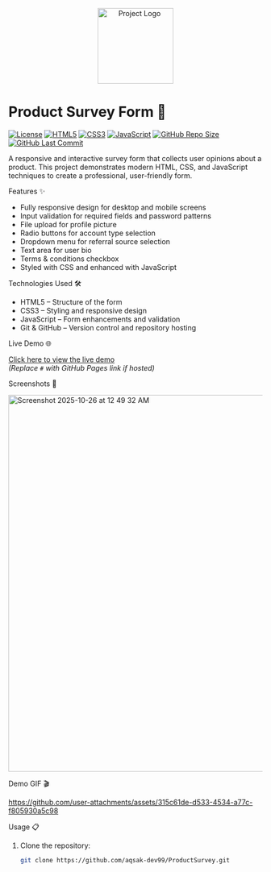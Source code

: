 <p align="center">
  <img src="logo.png" alt="Project Logo" width="150"/>
</p>

# Product Survey Form 🚀

[![License](https://img.shields.io/badge/License-Free-brightgreen)](https://www.pexels.com) 
[![HTML5](https://img.shields.io/badge/HTML5-orange?logo=html5&logoColor=white)](https://developer.mozilla.org/en-US/docs/Web/HTML) 
[![CSS3](https://img.shields.io/badge/CSS3-blue?logo=css3&logoColor=white)](https://developer.mozilla.org/en-US/docs/Web/CSS) 
[![JavaScript](https://img.shields.io/badge/JavaScript-yellow?logo=javascript&logoColor=black)](https://developer.mozilla.org/en-US/docs/Web/JavaScript)
[![GitHub Repo Size](https://img.shields.io/github/repo-size/aqsak-dev99/ProductSurvey)](https://github.com/aqsak-dev99/ProductSurvey)
[![GitHub Last Commit](https://img.shields.io/github/last-commit/aqsak-dev99/ProductSurvey)](https://github.com/aqsak-dev99/ProductSurvey)

A responsive and interactive survey form that collects user opinions about a product. This project demonstrates modern HTML, CSS, and JavaScript techniques to create a professional, user-friendly form.



 Features ✨

- Fully responsive design for desktop and mobile screens  
- Input validation for required fields and password patterns  
- File upload for profile picture  
- Radio buttons for account type selection  
- Dropdown menu for referral source selection  
- Text area for user bio  
- Terms & conditions checkbox  
- Styled with CSS and enhanced with JavaScript  



 Technologies Used 🛠️

- HTML5 – Structure of the form  
- CSS3 – Styling and responsive design  
- JavaScript – Form enhancements and validation  
- Git & GitHub – Version control and repository hosting  



 Live Demo 🌐

[Click here to view the live demo](#)  
*(Replace `#` with GitHub Pages link if hosted)*



 Screenshots 📸


<img width="1266" height="748" alt="Screenshot 2025-10-26 at 12 49 32 AM" src="https://github.com/user-attachments/assets/29cb4ec7-d64c-404f-8568-ee7fcb7ead83" />





Demo GIF 🎬


https://github.com/user-attachments/assets/315c61de-d533-4534-a77c-f805930a5c98






 Usage 📋

1. Clone the repository:  
   ```bash
   git clone https://github.com/aqsak-dev99/ProductSurvey.git
